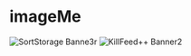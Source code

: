 # imageMe
![SortStorage Banne3r](https://github.com/user-attachments/assets/309ff1a6-713b-407d-bf37-bc61e9c3d7b5)
![KillFeed++ Banner2](https://github.com/user-attachments/assets/f6af2168-51f3-46f5-b949-51dc14fec76a)
